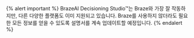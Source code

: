 {% alert important %}
BrazeAI Decisioning Studio™는 Braze와 가장 잘 작동하지만, 다른 다양한 플랫폼도 이미 지원되고 있습니다. Braze를 사용하지 않더라도 필요한 모든 정보를 얻을 수 있도록 설명서를 계속 업데이트할 예정입니다.
{% endalert %}